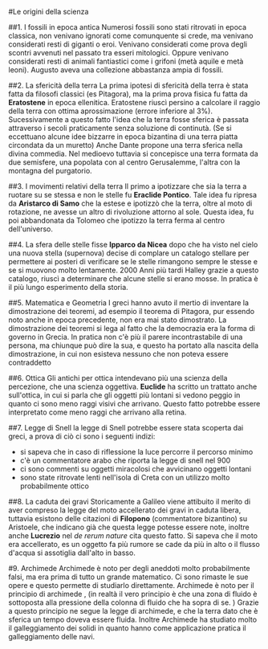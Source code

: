 #Le origini della scienza

##1. I fossili in epoca antica
Numerosi fossili sono stati ritrovati in epoca classica, non venivano ignorati come comunquente si crede, ma 
venivano considerati resti di giganti o eroi. Venivano considerati come prova degli scontri avvenuti nel passato tra
esseri mitologici. Oppure venivano considerati resti di animali fantiastici come i grifoni (metà aquile e metà leoni).
Augusto aveva una collezione abbastanza ampia di fossili.

##2. La sfericità della terra
La prima ipotesi di sfericità della terra è stata fatta da filosofi classici (es Pitagora), 
ma la prima prova fisica fu fatta da __Eratostene__ in epoca ellenitica. Eratostene riuscì persino a calcolare il raggio 
della terra con ottima aprossimazione (errore inferiore al 3%). 
Sucessivamente a questo fatto l'idea che la terra fosse sferica è passata attraverso i secoli praticamente senza soluzione di continutà.
(Se si eccettuano alcune idee bizzarre in epoca bizantina di una terra piatta circondata da un muretto)
Anche Dante propone una terra sferica nella divina commedia. Nel medioevo tuttavia si concepisce una terra formata da due semisfere, una popolata con al centro Gerusalemme, l'altra con la montagna del purgatorio. 

##3. I movimenti relativi della terra
Il primo a ipotizzare che sia la terra a ruotare su se stessa e non le stelle fu __Eraclide Pontico__. 
Tale idea fu ripresa da __Aristarco di Samo__ che la estese e ipotizzò che la terra, oltre al moto di rotazione, 
ne avesse un altro di rivoluzione attorno al sole. Questa idea, fu poi abbandonata da Tolomeo che ipotizzo la terra ferma al centro dell'universo.

##4. La sfera delle stelle fisse
__Ipparco da Nicea__ dopo che ha visto nel cielo una nuova stella (supernova) decise di complare un catalogo stellare per permettere ai posteri di verificare se le stelle rimangono sempre le stesse e se si muovono molto lentamente. 
2000 Anni più tardi Halley grazie a questo catalogo, riuscì a determinare che alcune stelle si erano mosse. In pratica è il più lungo esperimento della storia.

##5. Matematica e Geometria
I greci hanno avuto il mertio di inventare la dimostrazione dei teoremi, ad esempio il teorema di Pitagora, pur essendo noto anche in epoca 
precedente, non era mai stato dimostrato. La dimostrazione dei teoremi si lega al fatto che la democrazia era la forma di governo in Grecia. In pratica non c'è più il parere incontrastabile di una persona, ma chiunque può dire la sua, e questo ha portato alla nascita della dimostrazione, in cui non esisteva nessuno che non poteva essere contraddetto

##6. Ottica
Gli antichi per ottica intendevano più una scienza della percezione, che una scienza oggettiva. __Euclide__ ha scritto un trattato anche sull'ottica, in cui si parla che gli oggetti più lontani si vedono peggio in quanto ci sono meno raggi visivi che arrivano. Questo fatto potrebbe essere interpretato come meno raggi che arrivano alla retina.

##7. Legge di Snell
la legge di Snell potrebbe essere stata scoperta dai greci, a prova di ciò ci sono i seguenti 
indizi: 
- si sapeva che in caso di riflessione la luce percorre il percorso minimo
- c'è un commentatore arabo che riporta la legge di snell nel 900 
- ci sono commenti su oggetti miracolosi che avvicinano oggetti lontani
- sono state ritrovate lenti nell'isola di Creta con un utilizzo molto probabilmente ottico

##8. La caduta dei gravi
Storicamente a Galileo viene attibuito il merito di aver compreso la legge del moto accellerato dei gravi 
in caduta libera, tuttavia esistono delle citazioni di __Filopono__ (commentatore bizantino) su Aristoele,
che indicano già che questa legge potesse essere note, inoltre anche __Lucrezio__ nel _de rerum nature_ cita questo fatto. 
Si sapeva che il moto era accellerato, es  un oggetto fa più rumore se cade da più in alto o il flusso 
d'acqua si assotiglia dall'alto in basso. 


#9. Archimede
Archimede è noto per degli aneddoti molto probabilmente falsi, ma era prima di tutto un grande matematico. 
Ci sono rimaste le sue opere e questo permette di studiarlo direttamente. 
Archimede è noto per il principio di archimede , (in realtà il vero principio è che una zona di fluido è sottoposta alla pressione della colonna di fluido che ha sopra di se. ) 
Grazie a questo principio ne segue la legge di archimede, e che la terra dato che è sferica un tempo doveva essere fluida.
Inoltre Archimede ha studiato molto il galleggiamento dei solidi in quanto hanno come applicazione pratica il galleggiamento delle navi.
